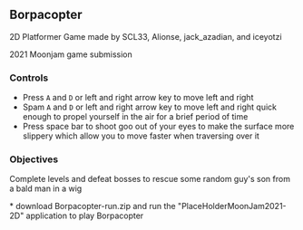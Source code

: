 ## Borpacopter ##

2D Platformer Game made by SCL33, Alionse, jack_azadian,  and iceyotzi

2021 Moonjam game submission

### Controls ###

- Press ```A``` and ```D``` or left and right arrow key to move left and right
- Spam ```A``` and ```D``` or left and right arrow key to move left and right quick enough to propel yourself in the air for a brief period of time
- Press space bar to shoot goo out of your eyes to make the surface more slippery which allow you to move faster when traversing over it

### Objectives ###

Complete levels and defeat bosses to rescue some random guy's son from a bald man in a wig



\* download Borpacopter-run.zip and run the "PlaceHolderMoonJam2021-2D" application to play Borpacopter
